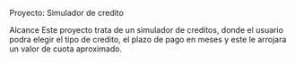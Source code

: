 Proyecto: Simulador de credito

Alcance
Este proyecto trata de un simulador de creditos, donde el usuario podra elegir el tipo de credito, el plazo de pago en meses y este le arrojara un valor de cuota aproximado.